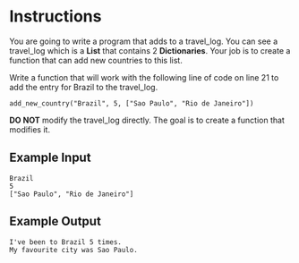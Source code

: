 # Instructions

You are going to write a program that adds to a travel_log.
You can see a travel_log which is a **List** that contains 2 **Dictionaries**.
Your job is to create a function that can add new countries to this list.

Write a function that will work with the following line of code on line 21 to add the entry for Brazil to the travel_log.
```
add_new_country("Brazil", 5, ["Sao Paulo", "Rio de Janeiro"])
```

**DO NOT** modify the travel_log directly.
The goal is to create a function that modifies it.

## Example Input
```
Brazil
5
["Sao Paulo", "Rio de Janeiro"]
```
## Example Output
```
I've been to Brazil 5 times.
My favourite city was Sao Paulo.
```